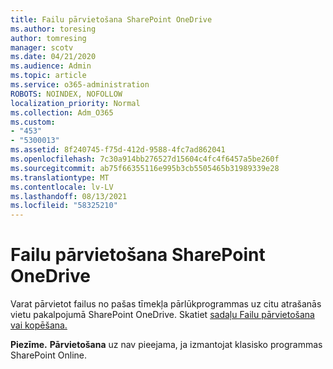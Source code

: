 ```yaml
---
title: Failu pārvietošana SharePoint OneDrive
ms.author: toresing
author: tomresing
manager: scotv
ms.date: 04/21/2020
ms.audience: Admin
ms.topic: article
ms.service: o365-administration
ROBOTS: NOINDEX, NOFOLLOW
localization_priority: Normal
ms.collection: Adm_O365
ms.custom:
- "453"
- "5300013"
ms.assetid: 8f240745-f75d-412d-9588-4fc7ad862041
ms.openlocfilehash: 7c30a914bb276527d15604c4fc4f6457a5be260f
ms.sourcegitcommit: ab75f66355116e995b3cb5505465b31989339e28
ms.translationtype: MT
ms.contentlocale: lv-LV
ms.lasthandoff: 08/13/2021
ms.locfileid: "58325210"
---
```

# <a name="move-files-in-sharepoint-and-onedrive"></a>Failu pārvietošana SharePoint OneDrive

Varat pārvietot failus no pašas tīmekļa pārlūkprogrammas uz citu atrašanās vietu pakalpojumā SharePoint OneDrive. Skatiet [sadaļu Failu pārvietošana vai kopēšana.](https://support.microsoft.com/office/move-or-copy-files-in-sharepoint-00e2f483-4df3-46be-a861-1f5f0c1a87bc?ui=en-US&rs=en-US&ad=US)


**Piezīme.** **Pārvietošana** uz nav pieejama, ja izmantojat klasisko programmas SharePoint Online.
  
